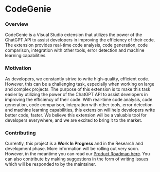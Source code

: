 # CodeGenie

### Overview

CodeGenie is a Visual Studio extension that utilizes the power of the ChatGPT API to assist developers in improving the efficiency of their code. The extension provides real-time code analysis, code generation, code comparison, integration with other tools, error detection and machine learning capabilities.


### Motivation

As developers, we constantly strive to write high-quality, efficient code. However, this can be a challenging task, especially when working on large and complex projects. The purpose of this extension is to make this task easier by utilizing the power of the ChatGPT API to assist developers in improving the efficiency of their code. With real-time code analysis, code generation, code comparison, integration with other tools, error detection and machine learning capabilities, this extension will help developers write better code, faster. We believe this extension will be a valuable tool for developers everywhere, and we are excited to bring it to the market.

### Contributing

Currently, this project is a **Work In Progress** and in the Research and development phase. More information will be rolling out very soon. However, in the meantime you can read our [Product Roadmap here](https://github.com/RonnieLutalo/CodeGenie/blob/main/roadmap.md). You can also contribute by making suggestions in the form of writing [issues](https://github.com/RonnieLutalo/CodeGenie/issues) which will be responded to by the maintainer.
